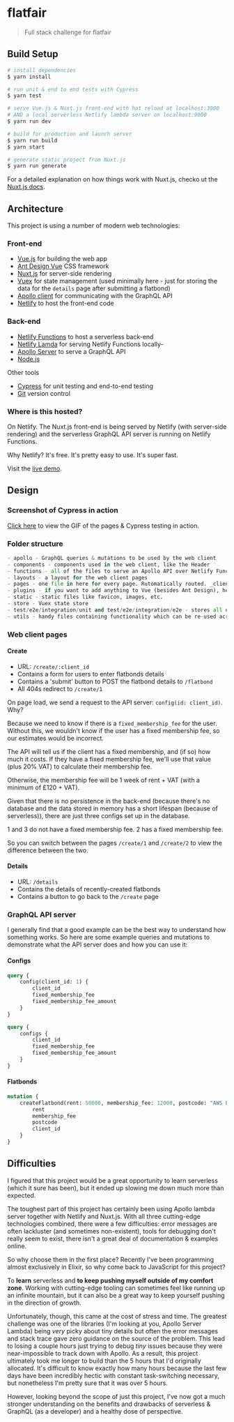 # flatfair

> Full stack challenge for flatfair

## Build Setup

``` bash
# install dependencies
$ yarn install

# run unit & end to end tests with Cypress
$ yarn test

# serve Vue.js & Nuxt.js front-end with hot reload at localhost:3000
# AND a local serverless Netlify lambda server on localhost:9000
$ yarn run dev

# build for production and launch server
$ yarn run build
$ yarn start

# generate static project from Nuxt.js
$ yarn run generate
```

For a detailed explanation on how things work with Nuxt.js, checko ut the [Nuxt.js docs](https://nuxtjs.org).

## Architecture

This project is using a number of modern web technologies:

### Front-end

- [Vue.js](https://vuejs.org/) for building the web app
- [Ant Design Vue](https://github.com/vueComponent/ant-design-vue) CSS framework
- [Nuxt.js](https://nuxtjs.org/) for server-side rendering
- [Vuex](https://vuex.vuejs.org/) for state management (used minimally here - just for storing the data for the `details` page after submitting a flatbond)
- [Apollo client](https://github.com/apollographql/apollo-client) for communicating with the GraphQL API
- [Netlify](http://netlify.com) to host the front-end code

### Back-end

- [Netlify Functions](https://www.netlify.com/features/functions/) to host a serverless back-end
- [Netlify Lamda](https://github.com/netlify/netlify-lambda) for serving Netlify Functions locally- 
- [Apollo Server](https://github.com/apollographql/apollo-server) to serve a GraphQL API
- [Node.js](https://nodejs.org/en/)


Other tools

- [Cypress](https://www.cypress.io/) for unit testing and end-to-end testing
- [Git](https://git-scm.com/) version control

### Where is this hosted?

On Netlify. The Nuxt.js front-end is being served by Netlify (with server-side rendering) and the serverless GraphQL API server is running on Netlify Functions.

Why Netlify? It's free. It's pretty easy to use. It's super fast.

Visit the [live demo](https://flatfair.meechan.co/).

## Design

### Screenshot of Cypress in action

[Click here](https://imgur.com/wx9V6GB.gif) to view the GIF of the pages & Cypress testing in action.

### Folder structure

```python
- apollo - GraphQL queries & mutations to be used by the web client
- components - components used in the web client, like the Header
- functions - all of the files to serve an Apollo API over Netlify Functions
- layouts - a layout for the web client pages
- pages - one file in here for every page. Rutomatically routed. _client_id is handy too 
- plugins - if you want to add anything to Vue (besides Ant Design), here is a place
- static - static files like favicon, images, etc.
- store - Vuex state store
- test/e2e/integration/unit and test/e2e/integration/e2e - stores all of the tests, like test.spec.js
- utils - handy files containing functionality which can be re-used across the application (both front and back-end)
```

### Web client pages

#### Create

- URL: `/create/:client_id`
- Contains a form for users to enter flatbonds details
- Contains a 'submit' button to POST the flatbond details to `/flatbond`
- All 404s redirect to `/create/1`

On page load, we send a request to the API server: `config(id: client_id)`. Why? 

Because we need to know if there is a `fixed_membership_fee` for the user. Without this, we wouldn't know if the user has a fixed membership fee, so our estimates would be incorrect. 

The API will tell us if the client has a fixed membership, and (if so) how much it costs. If they have a fixed membership fee, we'll use that value (plus 20% VAT) to calculate their membership fee.

Otherwise, the membership fee will be 1 week of rent + VAT (with a minimum of £120 + VAT).

Given that there is no persistence in the back-end (because there's no database and the data stored in memory has a short lifespan (because of serverless)), there are just three configs set up in the database.

1 and 3 do not have a fixed membership fee. 2 has a fixed membership fee.

So you can switch between the pages `/create/1` and `/create/2` to view the difference between the two.

#### Details

- URL: `/details`
- Contains the details of recently-created flatbonds
- Contains a button to go back to the `/create` page

### GraphQL API server

I generally find that a good example can be the best way to understand how something works. So here are some example queries and mutations to demonstrate what the API server does and how you can use it:

#### Configs

```graphql
query {
    config(client_id: 1) {
        client_id
        fixed_membership_fee
        fixed_membership_fee_amount
    }
}
```

```graphql
query {
    configs {
        client_id
        fixed_membership_fee
        fixed_membership_fee_amount
    }
}
```

#### Flatbonds

```graphql
mutation {
    createFlatbond(rent: 50000, membership_fee: 12000, postcode: "AWS EC2", client_id: 1) {
        rent
        membership_fee
        postcode
        client_id
    }
}
```

## Difficulties

I figured that this project would be a great opportunity to learn serverless (which it sure has been), but it ended up slowing me down much more than expected.

The toughest part of this project has certainly been using Apollo lambda server together with Netlify and Nuxt.js. With all three cutting-edge technologies combined, there were a few difficulties: error messages are often lackluster (and sometimes non-existent), tools for debugging don't really seem to exist, there isn't a great deal of documentation & examples online.

So why choose them in the first place? Recently I've been programming almost exclusively in Elixir, so why come back to JavaScript for this project?

To **learn** serverless and **to keep pushing myself outside of my comfort zone**. Working with cutting-edge tooling can sometimes feel like running up an infinite mountain, but it can also be a great way to keep yourself pushing in the direction of growth.

Unfortunately, though, this came at the cost of stress and time. The greatest challenge was one of the libraries (I'm looking at you, Apollo Server Lambda) being *very* picky about tiny details but often the error messages and stack trace gave zero guidance on the source of the problem. This lead to losing a couple hours just trying to debug *tiny* issues because they were near-impossible to track down with Apollo. As a result, this project ultimately took me longer to build than the 5 hours that I'd originally allocated. It's difficult to know exactly how many hours because the last few days have been incredibly hectic with constant task-switching necessary, but nonetheless I'm pretty sure that it was over 5 hours.

However, looking beyond the scope of just this project, I've now got a much stronger understanding on the benefits and drawbacks of serverless & GraphQL (as a developer) and a healthy dose of perspective.